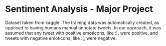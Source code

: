 # Sentiment Analysis - Major Project
Dataset taken from kaggle. The training data was automatically created, as opposed to having humans manual annotate tweets. In our approach, it was assumed that any tweet with positive emoticons, like :), were positive, and tweets with negative emoticons, like :(, were negative.
